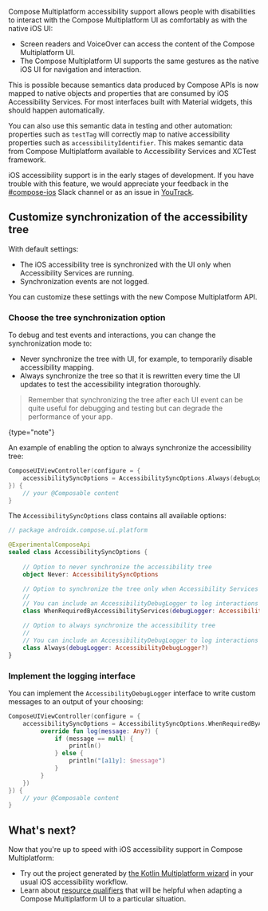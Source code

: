 [//]: # (title: Support for iOS accessibility features)

Compose Multiplatform accessibility support allows people with disabilities to interact with the Compose Multiplatform UI
as comfortably as with the native iOS UI:
* Screen readers and VoiceOver can access the content of the Compose Multiplatform UI.
* The Compose Multiplatform UI supports the same gestures as the native iOS UI for navigation and interaction.

This is possible because semantics data produced by Compose APIs is now mapped to native objects and properties
that are consumed by iOS Accessibility Services. For most interfaces built with Material widgets, this should happen
automatically.

You can also use this semantic data in testing and other automation: properties such as `testTag` will correctly map
to native accessibility properties such as `accessibilityIdentifier`. This makes semantic data from Compose Multiplatform available
to Accessibility Services and XCTest framework.

iOS accessibility support is in the early stages of development. If you have trouble with this feature,
we would appreciate your feedback in the [#compose-ios](https://kotlinlang.slack.com/archives/C0346LWVBJ4/p1678888063176359)
Slack channel or as an issue in [YouTrack](https://youtrack.jetbrains.com/newIssue?project=CMP). 

## Customize synchronization of the accessibility tree 

With default settings:
* The iOS accessibility tree is synchronized with the UI only when Accessibility Services are running.
* Synchronization events are not logged.

You can customize these settings with the new Compose Multiplatform API.

### Choose the tree synchronization option

To debug and test events and interactions, you can change the synchronization mode to:
* Never synchronize the tree with UI, for example, to temporarily disable accessibility mapping.
* Always synchronize the tree so that it is rewritten every time the UI updates to test the accessibility integration thoroughly.

> Remember that synchronizing the tree after each UI event can be quite useful for debugging and testing but can degrade
> the performance of your app.
>
{type="note"}

An example of enabling the option to always synchronize the accessibility tree:

```kotlin
ComposeUIViewController(configure = {
    accessibilitySyncOptions = AccessibilitySyncOptions.Always(debugLogger = null)
}) {
    // your @Composable content
}
```

The `AccessibilitySyncOptions` class contains all available options:

```kotlin
// package androidx.compose.ui.platform

@ExperimentalComposeApi
sealed class AccessibilitySyncOptions {
    
    // Option to never synchronize the accessibility tree
    object Never: AccessibilitySyncOptions

    // Option to synchronize the tree only when Accessibility Services are running
    //
    // You can include an AccessibilityDebugLogger to log interactions and tree syncing events
    class WhenRequiredByAccessibilityServices(debugLogger: AccessibilityDebugLogger?)

    // Option to always synchronize the accessibility tree
    //
    // You can include an AccessibilityDebugLogger to log interactions and tree syncing events
    class Always(debugLogger: AccessibilityDebugLogger?)
}
```

### Implement the logging interface

You can implement the `AccessibilityDebugLogger` interface to write custom messages to an output of your choosing:

```kotlin
ComposeUIViewController(configure = {
    accessibilitySyncOptions = AccessibilitySyncOptions.WhenRequiredByAccessibilityServices(object: AccessibilityDebugLogger {
         override fun log(message: Any?) {
             if (message == null) {
                 println()
             } else { 
                 println("[a11y]: $message") 
             } 
         } 
    })
}) {
    // your @Composable content
}
```

## What's next?

Now that you're up to speed with iOS accessibility support in Compose Multiplatform:
* Try out the project generated by [the Kotlin Multiplatform wizard](https://kmp.jetbrains.com/) in your usual iOS accessibility workflow.
* Learn about [resource qualifiers](../compose-multiplatform-resources) that will be helpful when adapting
a Compose Multiplatform UI to a particular situation.